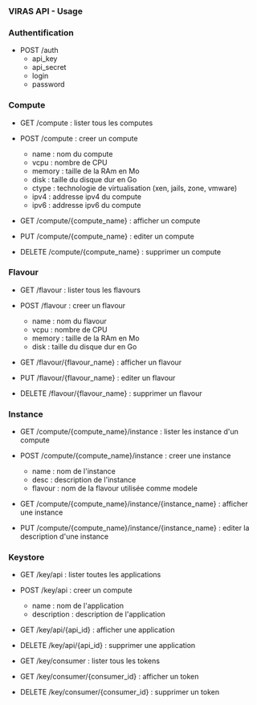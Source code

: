 ### VIRAS API - Usage

### Authentification

* POST /auth
  * api_key
  * api_secret
  * login
  * password


### Compute

* GET /compute : lister tous les computes
* POST /compute : creer un compute
  * name : nom du compute
  * vcpu : nombre de CPU
  * memory : taille de la RAm en Mo
  * disk : taille du disque dur en Go
  * ctype : technologie de virtualisation (xen, jails, zone, vmware)
  * ipv4 : addresse ipv4 du compute
  * ipv6 : addresse ipv6 du compute


* GET /compute/{compute_name} : afficher un compute
* PUT /compute/{compute_name} : editer un compute 
* DELETE /compute/{compute_name} : supprimer un compute


### Flavour

* GET /flavour : lister tous les flavours
* POST /flavour : creer un flavour
  * name : nom du flavour
  * vcpu : nombre de CPU
  * memory : taille de la RAm en Mo
  * disk : taille du disque dur en Go


* GET /flavour/{flavour_name} : afficher un flavour
* PUT /flavour/{flavour_name} : editer un flavour
* DELETE /flavour/{flavour_name} : supprimer un flavour


### Instance

* GET /compute/{compute_name}/instance : lister les instance d'un compute
* POST /compute/{compute_name}/instance : creer une instance
  * name : nom de l'instance
  * desc : description de l'instance
  * flavour : nom de la flavour utilisée comme modele


* GET /compute/{compute_name}/instance/{instance_name} : afficher une instance
* PUT /compute/{compute_name}/instance/{instance_name} : editer la description d'une instance

### Keystore

* GET /key/api : lister toutes les applications
* POST /key/api : creer un compute
  * name : nom de l'application
  * description : description de l'application


* GET /key/api/{api_id} : afficher une application
* DELETE /key/api/{api_id} : supprimer une application


* GET /key/consumer : lister tous les tokens


* GET /key/consumer/{consumer_id} : afficher un token
* DELETE /key/consumer/{consumer_id} : supprimer un token
